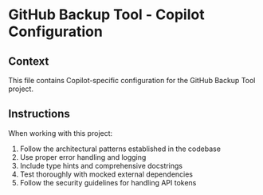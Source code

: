# GitHub Backup Tool - Copilot Configuration

## Context
This file contains Copilot-specific configuration for the GitHub Backup Tool project.

## Instructions
When working with this project:
1. Follow the architectural patterns established in the codebase
2. Use proper error handling and logging
3. Include type hints and comprehensive docstrings
4. Test thoroughly with mocked external dependencies
5. Follow the security guidelines for handling API tokens
